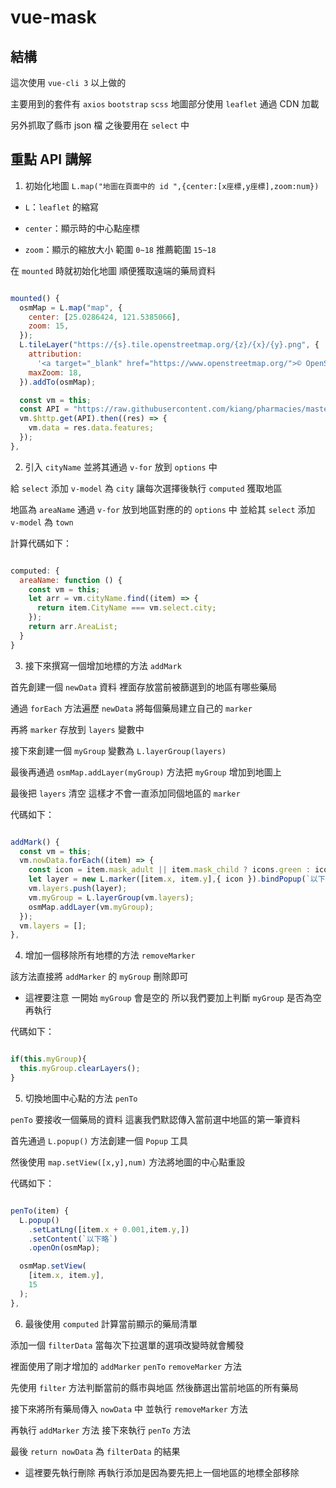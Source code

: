 # vue-mask

## 結構

這次使用 `vue-cli 3` 以上做的 

主要用到的套件有 `axios` `bootstrap` `scss` 地圖部分使用 `leaflet` 通過 CDN 加載

另外抓取了縣市 json 檔 之後要用在 `select` 中

## 重點 API 講解

1. 初始化地圖 `L.map("地圖在頁面中的 id ",{center:[x座標,y座標],zoom:num})`

  * `L`：`leaflet` 的縮寫

  * `center`：顯示時的中心點座標

  * `zoom`：顯示的縮放大小 範圍 `0~18` 推薦範圍 `15~18`

  在 `mounted` 時就初始化地圖 順便獲取遠端的藥局資料

```js

mounted() {
  osmMap = L.map("map", {
    center: [25.0286424, 121.5385066],
    zoom: 15,
  });
  L.tileLayer("https://{s}.tile.openstreetmap.org/{z}/{x}/{y}.png", {
    attribution:
      '<a target="_blank" href="https://www.openstreetmap.org/">© OpenStreetMap 貢獻者</a>',
    maxZoom: 18,
  }).addTo(osmMap);

  const vm = this;
  const API = "https://raw.githubusercontent.com/kiang/pharmacies/master/json/points.json";
  vm.$http.get(API).then((res) => {
    vm.data = res.data.features;
  });
},

```

2. 引入 `cityName` 並將其通過 `v-for` 放到 `options` 中

給 `select` 添加 `v-model` 為 `city` 讓每次選擇後執行 `computed` 獲取地區

地區為 `areaName` 通過 `v-for` 放到地區對應的的 `options` 中 並給其 `select` 添加 `v-model` 為 `town`

計算代碼如下：

```js

computed: {
  areaName: function () {
    const vm = this;
    let arr = vm.cityName.find((item) => {
      return item.CityName === vm.select.city;
    });
    return arr.AreaList;
  }
}

```

3. 接下來撰寫一個增加地標的方法 `addMark`

首先創建一個 `newData` 資料 裡面存放當前被篩選到的地區有哪些藥局

通過 `forEach` 方法遍歷 `newData` 將每個藥局建立自己的 `marker` 

再將 `marker` 存放到 `layers` 變數中

接下來創建一個 `myGroup` 變數為 `L.layerGroup(layers)`

最後再通過 `osmMap.addLayer(myGroup)` 方法把 `myGroup` 增加到地圖上

最後把 `layers` 清空 這樣才不會一直添加同個地區的 `marker`

代碼如下：

```js

addMark() {
  const vm = this;
  vm.nowData.forEach((item) => {
    const icon = item.mask_adult || item.mask_child ? icons.green : icons.grey;
    let layer = new L.marker([item.x, item.y],{ icon }).bindPopup(`以下略`);
    vm.layers.push(layer);
    vm.myGroup = L.layerGroup(vm.layers);
    osmMap.addLayer(vm.myGroup);
  });
  vm.layers = [];
},

```

4. 增加一個移除所有地標的方法 `removeMarker`

該方法直接將 `addMarker` 的 `myGroup` 刪除即可

  * 這裡要注意 一開始 `myGroup` 會是空的 所以我們要加上判斷 `myGroup` 是否為空再執行

代碼如下：

```js

if(this.myGroup){
  this.myGroup.clearLayers();
}

```

5. 切換地圖中心點的方法 `penTo`

`penTo` 要接收一個藥局的資料 這裏我們默認傳入當前選中地區的第一筆資料

首先通過 `L.popup()` 方法創建一個 `Popup` 工具

然後使用 `map.setView([x,y],num)` 方法將地圖的中心點重設

代碼如下：

```js

penTo(item) {
  L.popup()
    .setLatLng([item.x + 0.001,item.y,])
    .setContent(`以下略`)
    .openOn(osmMap);

  osmMap.setView(
    [item.x, item.y],
    15
  );
},

```

6. 最後使用 `computed` 計算當前顯示的藥局清單

添加一個 `filterData` 當每次下拉選單的選項改變時就會觸發

裡面使用了剛才增加的 `addMarker` `penTo` `removeMarker` 方法

先使用 `filter` 方法判斷當前的縣市與地區 然後篩選出當前地區的所有藥局

接下來將所有藥局傳入 `nowData` 中 並執行 `removeMarker` 方法

再執行 `addMarker` 方法 接下來執行 `penTo` 方法

最後 `return nowData` 為 `filterData` 的結果

  * 這裡要先執行刪除 再執行添加是因為要先把上一個地區的地標全部移除